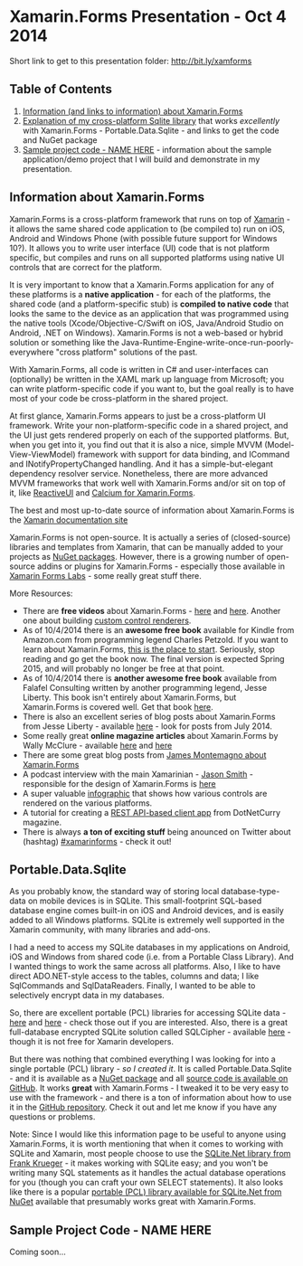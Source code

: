 Xamarin.Forms Presentation - Oct 4 2014
=======================================

Short link to get to this presentation folder: http://bit.ly/xamforms

Table of Contents
-----------------

  1. [Information (and links to information) about Xamarin.Forms](https://github.com/ellisnet/TwinCitiesCodeCamp/tree/master/2014-10-04%20Xamarin.Forms#information-about-xamarinforms)
  2. [Explanation of my cross-platform Sqlite library](https://github.com/ellisnet/TwinCitiesCodeCamp/tree/master/2014-10-04%20Xamarin.Forms#portabledatasqlite) that works *excellently* with Xamarin.Forms - Portable.Data.Sqlite - and links to get the code and NuGet package
  3. [Sample project code - NAME HERE](https://github.com/ellisnet/TwinCitiesCodeCamp/tree/master/2014-10-04%20Xamarin.Forms#sample-project-code) - information about the sample application/demo project that I will build and demonstrate in my presentation.

Information about Xamarin.Forms
-------------------------------

Xamarin.Forms is a cross-platform framework that runs on top of [Xamarin](http://xamarin.com/platform) - it allows the same shared code application to (be compiled to) run on iOS, Android and Windows Phone (with possible future support for Windows 10?). It allows you to write user interface (UI) code that is not platform specific, but compiles and runs on all supported platforms using native UI controls that are correct for the platform.

It is very important to know that a Xamarin.Forms application for any of these platforms is a **native application** - for each of the platforms, the shared code (and a platform-specific stub) is **compiled to native code** that looks the same to the device as an application that was programmed using the native tools (Xcode/Objective-C/Swift on iOS, Java/Android Studio on Android, .NET on Windows). Xamarin.Forms is not a web-based or hybrid solution or something like the Java-Runtime-Engine-write-once-run-poorly-everywhere "cross platform" solutions of the past.

With Xamarin.Forms, all code is written in C# and user-interfaces can (optionally) be written in the XAML mark up language from Microsoft; you can write platform-specific code if you want to, but the goal really is to have most of your code be cross-platform in the shared project.

At first glance, Xamarin.Forms appears to just be a cross-platform UI framework. Write your non-platform-specific code in a shared project, and the UI just gets rendered properly on each of the supported platforms. But, when you get into it, you find out that it is also a nice, simple MVVM (Model-View-ViewModel) framework with support for data binding, and ICommand and INotifyPropertyChanged handling.  And it has a simple-but-elegant dependency resolver service.  Nonetheless, there are more advanced MVVM frameworks that work well with Xamarin.Forms and/or sit on top of it, like [ReactiveUI](https://github.com/reactiveui/ReactiveUI) and [Calcium for Xamarin.Forms](http://www.codeproject.com/Articles/818278/Introducing-Calcium-for-Xamarin-Forms).

The best and most up-to-date source of information about Xamarin.Forms is the [Xamarin documentation site](http://developer.xamarin.com/guides/cross-platform/xamarin-forms/)

Xamarin.Forms is not open-source.  It is actually a series of (closed-source) libraries and templates from Xamarin, that can be manually added to your projects as [NuGet packages](http://www.nuget.org/packages/Xamarin.Forms/).  However, there is a growing number of open-source addins or plugins for Xamarin.Forms - especially those available in [Xamarin Forms Labs](https://github.com/XForms/Xamarin-Forms-Labs) - some really great stuff there.

More Resources:
  * There are **free videos** about Xamarin.Forms - [here](http://blog.xamarin.com/webinar-recording-meet-xamarin.forms/) and  [here](http://blog.xamarin.com/video-xamarin-forms-over-90-code-re-use-and-access-to-native-features/).  Another one about building [custom control renderers](http://developer.xamarin.com/videos/cross-platform/xamarinforms-custom-renderers/).
  * As of 10/4/2014 there is an **awesome free book** available for Kindle from Amazon.com from programming legend Charles Petzold.  If you want to learn about Xamarin.Forms, [this is the place to start](http://www.amazon.com/Creating-Xamarin-Forms-Preview-Developer-Reference-ebook/dp/B00NXYJ8DK/). Seriously, stop reading and go get the book now.  The final version is expected Spring 2015, and will probably no longer be free at that point.
  * As of 10/4/2014 there is **another awesome free book** available from Falafel Consulting written by another programming legend, Jesse Liberty.  This book isn't entirely about Xamarin.Forms, but Xamarin.Forms is covered well.  Get that book  [here](http://falafel.com/landing-pages/learning-xamarin-ebook-download).
  * There is also an excellent series of blog posts about Xamarin.Forms from Jesse Liberty - available [here](http://blog.falafel.com/author/jesse-liberty/) - look for posts from July 2014.
  * Some really great **online magazine articles** about Xamarin.Forms by Wally McClure - available [here](http://visualstudiomagazine.com/articles/2014/09/01/xamarin-forms.aspx) and [here](http://visualstudiomagazine.com/articles/2014/09/01/simplifying-cross-platform-mobile-app-dev.aspx)
  * There are some great blog posts from [James Montemagno about Xamarin.Forms](http://motzcod.es/tagged/xamarin.forms)
  * A podcast interview with the main Xamarinian - [Jason Smith](https://twitter.com/jassmith87) - responsible for the design of Xamarin.Forms is [here](http://gonemobile.io/blog/e0013-xamarin-forms/)
  * A super valuable [infographic](http://cdn1.xamarin.com/webimages/images/infographics/xamarin-mobile-controls-infographic-062014.pdf) that shows how various controls are rendered on the various platforms.
  * A tutorial for creating a [REST API-based client app](http://www.dotnetcurry.com/showarticle.aspx?ID=1029) from DotNetCurry magazine. 
  * There is always **a ton of exciting stuff** being anounced on Twitter about (hashtag) [#xamarinforms](https://twitter.com/hashtag/xamarinforms?f=realtime&src=hash) - check it out!

Portable.Data.Sqlite
--------------------

As you probably know, the standard way of storing local database-type-data on mobile devices is in SQLite.  This small-footprint SQL-based database engine comes built-in on iOS and Android devices, and is easily added to all Windows platforms. SQLite is extremely well supported in the Xamarin community, with many libraries and add-ons.

I had a need to access my SQLite databases in my applications on Android, iOS and Windows from shared code (i.e. from a Portable Class Library). And I wanted things to work the same across all platforms.  Also, I like to have direct ADO.NET-style access to the tables, columns and data; I like SqlCommands and SqlDataReaders. Finally, I wanted to be able to selectively encrypt data in my databases.

So, there are excellent portable (PCL) libraries for accessing SQLite data - [here](https://github.com/ericsink/SQLitePCL.raw) and [here](https://sqlitepcl.codeplex.com/) - check those out if you are interested.  Also, there is a great full-database encrypted SQLite solution called SQLCipher - available [here](https://www.zetetic.net/sqlcipher/) - though it is not free for Xamarin developers.

But there was nothing that combined everything I was looking for into a single portable (PCL) library - *so I created it*.  It is called Portable.Data.Sqlite - and it is available as a [NuGet package](http://www.nuget.org/packages/Portable.Data.Sqlite) and all [source code is available on GitHub](https://github.com/ellisnet/Portable.Data.Sqlite).  It works **great** with Xamarin.Forms - I tweaked it to be very easy to use with the framework - and there is a ton of information about how to use it in the [GitHub repository](https://github.com/ellisnet/Portable.Data.Sqlite). Check it out and let me know if you have any questions or problems.

Note: Since I would like this information page to be useful to anyone using Xamarin.Forms, it is worth mentioning that when it comes to working with SQLite and Xamarin, most people choose to use the [SQLite.Net library from Frank Krueger](https://github.com/praeclarum/sqlite-net) - it makes working with SQLite easy; and you won't be writing many SQL statements as it handles the actual database operations for you (though you can craft your own SELECT statements).  It also looks like there is a popular [portable (PCL) library available for SQLite.Net from NuGet](http://www.nuget.org/packages/SQLite.Net-PCL/) available that presumably works great with Xamarin.Forms.

Sample Project Code - NAME HERE
-------------------------------

Coming soon...

